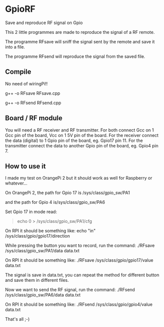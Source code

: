 # GpioRF
Save and reproduce RF signal on Gpio

This 2 little programmes are made to reproduce the signal of a RF remote.


The programme RFsave will sniff the signal sent by the remote and save it into a file.

The programme RFsend will reproduce the signal from the saved file.

## Compile

No need of wiringPi!!

g++ -o RFsave RFsave.cpp

g++ -o RFsend RFsend.cpp

## Board / RF module

You will need a RF receiver and RF transmitter. For both connect Gcc on 1 Gcc pin of the board, Vcc on 1 5V pin of the board. For the receiver connect the data (digital) to 1 Gpio pin of the board, eg. Gpio17 pin 11. For the transmitter  connect the data to another Gpio pin of the board, eg. Gpio4 pin 7.

## How to use it

I made my test on OrangePi 2 but it should work as well for Raspberry or whatever...

On OrangePi 2, the path for Gpio 17 is /sys/class/gpio_sw/PA1

and the path for Gpio 4 is/sys/class/gpio_sw/PA6


Set Gpio 17 in mode read: 

> echo 0 > /sys/class/gpio_sw/PA1/cfg

On RPI it should be something like: echo "in" /sys/class/gpio/gpio17/direction

While pressing the button you want to record, run the command: ./RFsave /sys/class/gpio_sw/PA1/data data.txt

On RPI it should be something like: ./RFsave /sys/class/gpio/gpio17/value data.txt

The signal is save in data.txt, you can repeat the method for different button and save them in different files.

Now we want to send the RF signal, run the command: ./RFsend /sys/class/gpio_sw/PA6/data data.txt

On RPI it should be something like: ./RFsend /sys/class/gpio/gpio4/value data.txt

That's all ;-)


